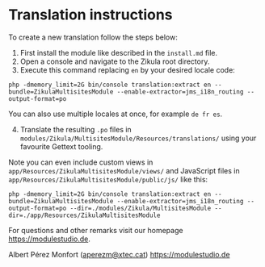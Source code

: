 # Translation instructions

To create a new translation follow the steps below:

1. First install the module like described in the `install.md` file.
2. Open a console and navigate to the Zikula root directory.
3. Execute this command replacing `en` by your desired locale code:

`php -dmemory_limit=2G bin/console translation:extract en --bundle=ZikulaMultisitesModule --enable-extractor=jms_i18n_routing --output-format=po`

You can also use multiple locales at once, for example `de fr es`.

4. Translate the resulting `.po` files in `modules/Zikula/MultisitesModule/Resources/translations/` using your favourite Gettext tooling.

Note you can even include custom views in `app/Resources/ZikulaMultisitesModule/views/` and JavaScript files in `app/Resources/ZikulaMultisitesModule/public/js/` like this:

`php -dmemory_limit=2G bin/console translation:extract en --bundle=ZikulaMultisitesModule --enable-extractor=jms_i18n_routing --output-format=po --dir=./modules/Zikula/MultisitesModule --dir=./app/Resources/ZikulaMultisitesModule`

For questions and other remarks visit our homepage <https://modulestudio.de>.

Albert Pérez Monfort (aperezm@xtec.cat)
<https://modulestudio.de>
